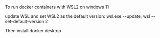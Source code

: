 To run docker containers with WSL2 on windows 11

update WSL and set WSL2 as the default version:
wsl.exe --update; wsl --set-default-version 2

Then install docker desktop
